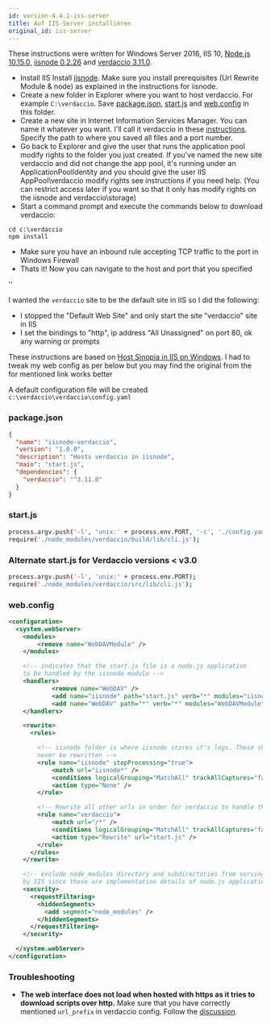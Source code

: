 ```yaml
---
id: version-4.4.1-iss-server
title: Auf IIS-Server installieren
original_id: iss-server
---
```


These instructions were written for Windows Server 2016, IIS 10, [Node.js 10.15.0](https://nodejs.org/), [iisnode 0.2.26](https://github.com/Azure/iisnode) and [verdaccio 3.11.0](https://github.com/verdaccio/verdaccio).

* Install IIS Install [iisnode](https://github.com/Azure/iisnode). Make sure you install prerequisites (Url Rewrite Module & node) as explained in the instructions for iisnode.
* Create a new folder in Explorer where you want to host verdaccio. For example `C:\verdaccio`. Save [package.json](#packagejson), [start.js](#startjs) and [web.config](#webconfig) in this folder.
* Create a new site in Internet Information Services Manager. You can name it whatever you want. I'll call it verdaccio in these [instructions](http://www.iis.net/learn/manage/configuring-security/application-pool-identities). Specify the path to where you saved all files and a port number.
* Go back to Explorer and give the user that runs the application pool modify rights to the folder you just created. If you've named the new site verdaccio and did not change the app pool, it's running under an ApplicationPoolIdentity and you should give the user IIS AppPool\verdaccio modify rights see instructions if you need help. (You can restrict access later if you want so that it only has modify rights on the iisnode and verdaccio\storage)
* Start a command prompt and execute the commands below to download verdaccio:

````
cd c:\verdaccio
npm install
````

* Make sure you have an inbound rule accepting TCP traffic to the port in Windows Firewall
* Thats it! Now you can navigate to the host and port that you specified

<div id="codefund">''</div>

I wanted the `verdaccio` site to be the default site in IIS so I did the following:

* I stopped the "Default Web Site" and only start the site "verdaccio" site in IIS
* I set the bindings to "http", ip address "All Unassigned" on port 80, ok any warning or prompts

These instructions are based on [Host Sinopia in IIS on Windows](https://gist.github.com/HCanber/4dd8409f79991a09ac75). I had to tweak my web config as per below but you may find the original from the for mentioned link works better

A default configuration file will be created `c:\verdaccio\verdaccio\config.yaml`

### package.json

````json
{
  "name": "iisnode-verdaccio",
  "version": "1.0.0",
  "description": "Hosts verdaccio in iisnode",
  "main": "start.js",
  "dependencies": {
    "verdaccio": "^3.11.0"
  }
}
````

### start.js

````bash
process.argv.push('-l', 'unix:' + process.env.PORT, '-c', './config.yaml');
require('./node_modules/verdaccio/build/lib/cli.js');
````

### Alternate start.js for Verdaccio versions < v3.0

````bash
process.argv.push('-l', 'unix:' + process.env.PORT);
require('./node_modules/verdaccio/src/lib/cli.js');
````

### web.config

````xml
<configuration>
  <system.webServer>
    <modules>
        <remove name="WebDAVModule" />
    </modules>

    <!-- indicates that the start.js file is a node.js application
    to be handled by the iisnode module -->
    <handlers>
            <remove name="WebDAV" />
            <add name="iisnode" path="start.js" verb="*" modules="iisnode" resourceType="Unspecified" requireAccess="Execute" />
            <add name="WebDAV" path="*" verb="*" modules="WebDAVModule" resourceType="Unspecified" requireAccess="Execute" />
    </handlers>

    <rewrite>
      <rules>

        <!-- iisnode folder is where iisnode stores it's logs. These should
        never be rewritten -->
        <rule name="iisnode" stopProcessing="true">
            <match url="iisnode*" />
            <conditions logicalGrouping="MatchAll" trackAllCaptures="false" />
            <action type="None" />
        </rule>

        <!-- Rewrite all other urls in order for verdaccio to handle these -->
        <rule name="verdaccio">
            <match url="/*" />
            <conditions logicalGrouping="MatchAll" trackAllCaptures="false" />
            <action type="Rewrite" url="start.js" />
        </rule>
      </rules>
    </rewrite>

    <!-- exclude node_modules directory and subdirectories from serving
    by IIS since these are implementation details of node.js applications -->
    <security>
      <requestFiltering>
        <hiddenSegments>
          <add segment="node_modules" />
        </hiddenSegments>
      </requestFiltering>
    </security>

  </system.webServer>
</configuration>
````

### Troubleshooting
- **The web interface does not load when hosted with https as it tries to download scripts over http.** Make sure that you have correctly mentioned `url_prefix` in verdaccio config. Follow the [discussion](https://github.com/verdaccio/verdaccio/issues/622).
